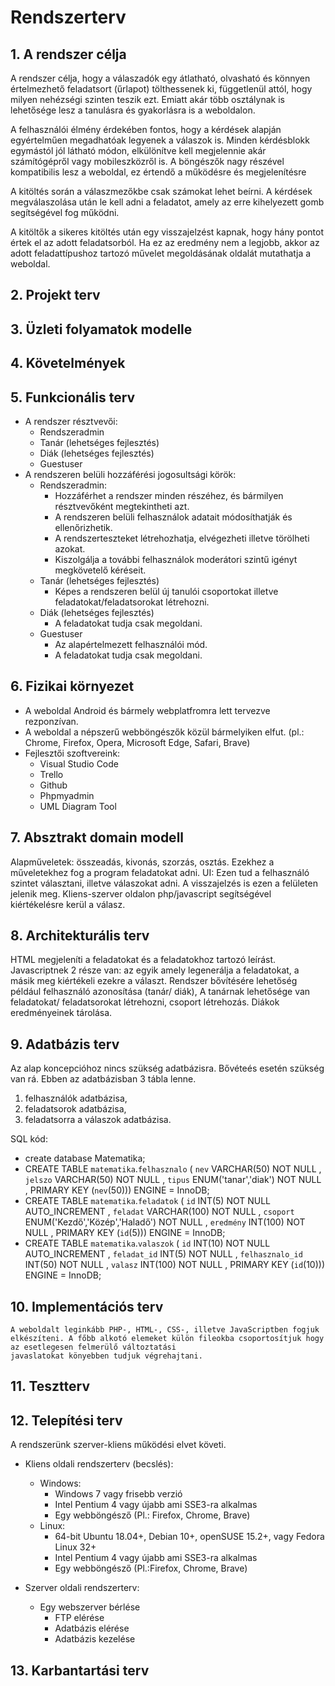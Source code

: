 # Rendszerterv

## 1. A rendszer célja
A rendszer célja, hogy a válaszadók egy átlatható, olvasható és könnyen értelmezhető feladatsort (űrlapot) tölthessenek ki, függetlenül attól, hogy milyen nehézségi szinten teszik ezt. 
Emiatt akár több osztálynak is lehetősége lesz a tanulásra és gyakorlásra is a weboldalon.

A felhasználói élmény érdekében fontos, hogy a kérdések alapján egyértelműen megadhatóak legyenek a válaszok is. 
Minden kérdésblokk egymástól jól látható módon, elkülönítve kell megjelennie akár számítógépről vagy mobileszközről is. A böngészők nagy részével kompatibilis lesz a weboldal, ez értendő a működésre és megjelenítésre

A kitöltés során a válaszmezőkbe csak számokat lehet beírni. A kérdések megválaszolása után le kell adni a feladatot, amely az erre kihelyezett gomb segítségével fog működni.

A kitöltők a sikeres kitöltés után egy visszajelzést kapnak, hogy hány pontot értek el az adott feladatsorból. Ha ez az eredmény nem a legjobb, akkor az adott feladattípushoz tartozó művelet megoldásának oldalát mutathatja a weboldal.
## 2. Projekt terv

## 3. Üzleti folyamatok modelle

## 4. Követelmények

## 5. Funkcionális terv
* A rendszer résztvevői:
    * Rendszeradmin
    * Tanár (lehetséges fejlesztés)
    * Diák (lehetséges fejlesztés)
    * Guestuser
* A rendszeren belüli hozzáférési jogosultsági körök:
    * Rendszeradmin:
        * Hozzáférhet a rendszer minden részéhez, és bármilyen résztvevőként megtekintheti azt.
        * A rendszeren belüli felhasználok adatait módosíthatják és ellenőrizhetik.
        * A rendszerteszteket létrehozhatja, elvégezheti illetve törölheti azokat.
        * Kiszolgálja a további felhasználok moderátori szintű igényt megkövetelő kéréseit.
    * Tanár (lehetséges fejlesztés)
        * Képes a rendszeren belül új tanulói csoportokat illetve feladatokat/feladatsorokat létrehozni.
    * Diák (lehetséges fejlesztés)
        * A feladatokat tudja csak megoldani.
    * Guestuser
        * Az alapértelmezett felhasználói mód.
        * A feladatokat tudja csak megoldani.
## 6. Fizikai környezet
* A weboldal Android és bármely webplatfromra lett tervezve rezponzívan.
* A weboldal a népszerű webböngészők közül bármelyiken elfut. (pl.: Chrome, Firefox, Opera, Microsoft Edge, Safari, Brave)
* Fejlesztői szoftvereink:
    * Visual Studio Code
    * Trello
    * Github
    * Phpmyadmin
    * UML Diagram Tool
## 7. Absztrakt domain modell

Alapműveletek: összeadás, kivonás, szorzás, osztás. Ezekhez a műveletekhez fog a program feladatokat adni.
UI: Ezen tud a felhasználó szintet választani, illetve válaszokat adni. A visszajelzés is ezen a felületen jelenik meg.
Kliens-szerver oldalon php/javascript segítségével kiértékelésre kerül a válasz. 

## 8. Architekturális terv

HTML megjeleníti a feladatokat és a feladatokhoz tartozó leírást.
Javascriptnek 2 része van: az egyik amely legenerálja a feladatokat, a másik meg kiértékeli ezekre a választ.
Rendszer bővítésére lehetőség például felhasználó azonosítása (tanár/ diák), A tanárnak lehetősége van feladatokat/ feladatsorokat létrehozni, csoport létrehozás. Diákok eredményeinek tárolása.

## 9. Adatbázis terv

Az alap koncepcióhoz nincs szükség adatbázisra. 
Bővéteés esetén szükség van rá. Ebben az adatbázisban 3 tábla lenne.
1. felhasználók adatbázisa, 
2. feladatsorok adatbázisa, 
3. feladatsorra a válaszok adatbázisa.

SQL kód:
* create database Matematika;
* CREATE TABLE `matematika`.`felhasznalo` ( `nev` VARCHAR(50) NOT NULL , `jelszo` VARCHAR(50) NOT NULL , `tipus` ENUM('tanar','diak') NOT NULL , PRIMARY KEY (`nev`(50))) ENGINE = InnoDB;
* CREATE TABLE `matematika`.`feladatok` ( `id` INT(5) NOT NULL AUTO_INCREMENT , `feladat` VARCHAR(100) NOT NULL , `csoport` ENUM('Kezdő','Közép','Haladő') NOT NULL , `eredmény` INT(100) NOT NULL , PRIMARY KEY (`id`(5))) ENGINE = InnoDB;
* CREATE TABLE `matematika`.`valaszok` ( `id` INT(10) NOT NULL AUTO_INCREMENT , `feladat_id` INT(5) NOT NULL , `felhasznalo_id` INT(50) NOT NULL , `valasz` INT(100) NOT NULL , PRIMARY KEY (`id`(10))) ENGINE = InnoDB;
## 10. Implementációs terv
    A weboldalt leginkább PHP-, HTML-, CSS-, illetve JavaScriptben fogjuk elkészíteni. A főbb alkotó elemeket külön fileokba csoportosítjuk hogy az esetlegesen felmerülő változtatási
    javaslatokat könyebben tudjuk végrehajtani.

## 11. Tesztterv

## 12. Telepítési terv
A rendszerünk szerver-kliens működési elvet követi.
* Kliens oldali rendszerterv (becslés):
    * Windows:
        * Windows 7 vagy frisebb verzió
        * Intel Pentium 4 vagy újabb ami SSE3-ra alkalmas
        * Egy webböngésző (Pl.: Firefox, Chrome, Brave)
    * Linux:
        * 64-bit Ubuntu 18.04+, Debian 10+, openSUSE 15.2+, vagy Fedora Linux 32+
        * Intel Pentium 4 vagy újabb ami SSE3-ra alkalmas
        * Egy webböngésző (Pl.:Firefox, Chrome, Brave)

* Szerver oldali rendszerterv:
    * Egy webszerver bérlése
        * FTP elérése
        * Adatbázis elérése
        * Adatbázis kezelése

## 13. Karbantartási terv
